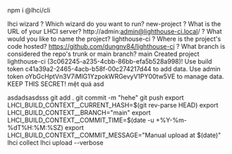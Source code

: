 npm i @lhci/cli

lhci wizard
? Which wizard do you want to run? new-project
? What is the URL of your LHCI server? http://admin:admin@lighthouse-ci.local/
? What would you like to name the project? lighthouse-ci
? Where is the project's code hosted? https://github.com/dungnv84/lighthouse-ci
? What branch is considered the repo's trunk or main branch? main
Created project lighthouse-ci (3c062245-a235-4cbb-86bb-efa5b528a998)!
Use build token c41a39a2-2465-4acb-b58f-00c274217d44 to add data.
Use admin token oYbGcHptVn3V7iMlG1YzpokWRGevyV1PY00tw5VE to manage data. KEEP THIS SECRET!
mệt quá
asd

asdadsasdsss
git add .
git commit -m "hehe"
git push
export LHCI_BUILD_CONTEXT__CURRENT_HASH=$(git rev-parse HEAD)
export LHCI_BUILD_CONTEXT__BRANCH="main"
export LHCI_BUILD_CONTEXT__COMMIT_TIME=$(date -u +%Y-%m-%dT%H:%M:%SZ)
export LHCI_BUILD_CONTEXT__COMMIT_MESSAGE="Manual upload at $(date)"
lhci collect
lhci upload --verbose